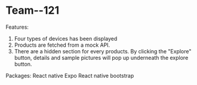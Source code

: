 # Team--121

Features: 
1. Four types of devices has been displayed
2. Products are fetched from a mock API.
3. There are a hidden section for every products. By clicking the "Explore" button, details and sample pictures will pop up underneath the explore button.

Packages:
React native
Expo
React native bootstrap

